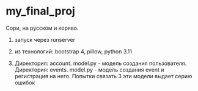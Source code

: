 # my_final_proj

Сори, на русском и коряво.

1. запуск через runserver

2. из технологий: bootstrap 4, pillow, python 3.11

3. Директория: account. model.py - модель создания пользователя. Директория: events. model.py - модель создания event и регистрация на него. 
Попытки связать 3 эти модели выдает серию ошибок

